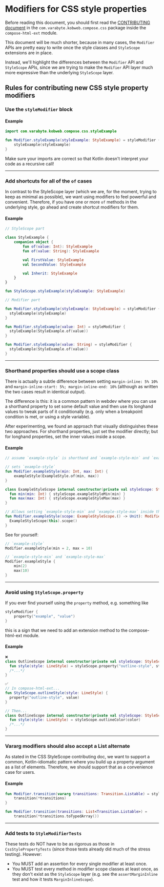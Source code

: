 # Modifiers for CSS style properties

Before reading this document, you should first read
the [CONTRIBUTING document](../../../../../../../../../../compose-html-ext/src/jsMain/kotlin/com/varabyte/kobweb/compose/css/CONTRIBUTING.md)
in the `com.varabyte.kobweb.compose.css` package inside the `compose-html-ext` module.

This document will be much shorter, because in many cases, the `Modifier` APIs are pretty easy to write once the
style classes and `StyleScope` extensions are in place.

Instead, we'll highlight the differences between the `Modifier` API and `StyleScope` APIs, since we are trying to make
the `Modifier` API layer much more expressive than the underlying `StyleScope` layer.

## Rules for contributing new CSS style property modifiers

### Use the `styleModifier` block

#### Example

```kotlin
import com.varabyte.kobweb.compose.css.styleExample

fun Modifier.styleExample(styleExample: StyleExample) = styleModifier {
    styleExample(styleExample)
}
```

Make sure your imports are correct so that Kotlin doesn't interpret your code as a recursive call! 

---
### Add shortcuts for all of the `of` cases

In contrast to the StyleScope layer (which we are, for the moment, trying to keep as minimal as possible), we want using
modifiers to feel powerful and convenient. Therefore, if you have one or more `of` methods in the underlying style, go
ahead and create shortcut modifiers for them.

#### Example

```kotlin
// StyleScope part

class StyleExample {
    companion object { 
        fun of(value: Int): StyleExample
        fun of(value: String): StyleExample

        val FirstValue: StyleExample
        val SecondValue: StyleExample

        val Inherit: StyleExample
    }
}

fun StyleScope.styleExample(styleExample: StyleExample)

// Modifier part

fun Modifier.styleExample(styleExample: StyleExample) = styleModifier {
  styleExample(styleExample)
}

fun Modifier.styleExample(value: Int) = styleModifier {
  styleExample(StyleExample.of(value))
}

fun Modifier.styleExample(value: String) = styleModifier {
  styleExample(StyleExample.of(value))
}
```

---
### Shorthand properties should use a scope class

There is actually a subtle difference between setting `margin-inline: 5% 10%` and
`margin-inline-start: 5%; margin-inline-end: 10%` (although as written the two cases result in identical
output).

The difference is this: it is a common pattern in webdev where you can use a shorthand property to set some default
value and then use its longhand values to tweak parts of it conditionally (e.g. only when a breakpoint condition is met,
or using a style variable).

After experimenting, we found an approach that visually distinguishes these two approaches. For shorthand properties,
just set the modifier directly; but for longhand properties, set the inner values inside a scope.

#### Example

```kotlin
// assume `example-style` is shorthand and `example-style-min` and `example-style-max` are longhand.

// sets `example-style`
fun Modifier.exampleStyle(min: Int, max: Int) {
    exampleStyle(ExampleStyle.of(min, max))
}

class ExampleStyleScope internal constructor(private val styleScope: StyleScope) {
  fun min(min: Int) { styleScope.exampleStyleMin(min) }
  fun max(max: Int) { styleScope.exampleStyleMax(max) }
}

// Allows setting `example-style-min` and `example-style-max` inside the scope call
fun Modifier.exampleStyle(scope: ExampleStyleScope.() -> Unit): Modifier = styleModifier {
  ExampleStyleScope(this).scope()
}
```

See for yourself:

```kotlin
// `example-style`
Modifier.exampleStyle(min = 2, max = 10)

// `example-style-min` and `example-style-max`
Modifier.exampleStyle {
    min(2)
    max(10)
}
```

---
### Avoid using `StyleScope.property`

If you ever find yourself using the `property` method, e.g. something like

```kotlin
styleModifier {
    property("example", "value")
}
```

this is a sign that we need to add an extension method to the compose-html-ext module.

#### Example

```kotlin
❌
class OutlineScope internal constructor(private val styleScope: StyleScope) {
  fun style(style: LineStyle) = styleScope.property("outline-style", style)
  /*...*/
}

✅
// In compose-html-ext...
fun StyleScope.outlineStyle(style: LineStyle) {
  property("outline-style", value)
}

// Then...
class OutlineScope internal constructor(private val styleScope: StyleScope) {
  fun style(style: LineStyle) = styleScope.outlineColor(color)
  /*...*/
}
```

---
### Vararg modifiers should also accept a List alternate

As stated in the CSS StyleScope contributing doc, we want to support a common, Kotlin-idiomatic pattern where you build
up a property argument as a list of elements. Therefore, we should support that as a convenience case for users.

#### Example

```kotlin
fun Modifier.transition(vararg transitions: Transition.Listable) = styleModifier {
    transition(*transitions)
}

fun Modifier.transition(transitions: List<Transition.Listable>) =
    transition(*transitions.toTypedArray())
```

---
### Add tests to `StyleModifierTests`

These tests do NOT have to be as rigorous as those in `CssStylePropertyTests` (since those tests already did much of the
stress testing). However:

* You MUST add an assertion for every single modifier at least once.
* You MUST test every method in modifier scope classes at least once, as they don't exist as the `StyleScope` layer
  (e.g. see the `assertMarginInline` test and how it tests `MarginInlineScope`).
